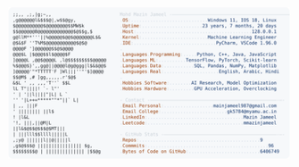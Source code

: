 <picture>
  <source srcset="https://raw.githubusercontent.com/mmazinjameel/mmazinjameel/main/dark_mode.svg?v=1750854072" media="(prefers-color-scheme: dark)">
  <img src="https://raw.githubusercontent.com/mmazinjameel/mmazinjameel/main/light_mode.svg?v=1750854072">
</picture>
